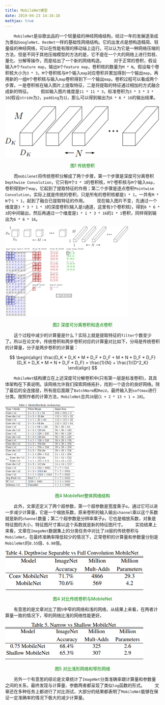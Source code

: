 ```yaml
---
title: MobileNet模型
date: 2019-04-23 14:16:16
mathjax: true
---
```

&emsp;&emsp;`MobileNet`是谷歌出品的一个轻量级的神经网络结构，经过一年的发展逐渐成为类似`GoogleNet`、`ResNet`一样的基础性网络结构。它的出发点是想构造精简、轻量级的神经网络，可以在性能有限的移动端上运行。可以认为它是一种网络压缩的方法，但是不同于其他压缩模型的方法的是，它不是在一个大的网络上进行剪枝、量化、分解等操作，而是给出了一个新的网络构造。
&emsp;&emsp;对于正常的卷积，假设输入`M`个`feature map`，输出`N`个`feature map`，卷积核的数量为`M * N`。假设每个卷积核大小为`3 * 3`，`M`个卷积核与`M`个输入`map`对应卷积并累加得到一个输出`map`，再用新的一组`M`个卷积核与输入`map`卷积得到下一个输出`map`。卷积过程可以看成两个步骤，一是卷积核在输入图片上提取特征，二是将提取的特征通过相加的方式融合成新的特征。
&emsp;&emsp;假如输入图片维度是`11 * 11 * 3`，标准卷积为`3 * 3 * 3 * 16`(假设`stride`为`2`，`padding`为`1`)，那么可以得到输出为`6 * 6 * 16`的输出结果。
<!--more-->
<img src="./MobileNet模型/1.png">
<p align="center" style="color:green">图1 传统卷积</p>

&emsp;&emsp;而`mobilenet`将传统卷积分解成了两个步骤，第一个步骤是深度可分离卷积`Depthwise Convolution`，它只有`M`个`3 * 3`的卷积核，`M`个卷积核与`M`个输入`map`，卷积得到`M`个`map`，它起到了提取特征的作用；第二个步骤是逐点卷积`Pointwise Convolution`，实际上就是传统的卷积，只是所有的卷积核都是`1 * 1`，一共有`M * N`个`1 * 1`，起到了融合已提取特征的作用。
&emsp;&emsp;现在输入图片不变，先通过一个维度是`3 * 3 * 1 * 3`的深度卷积(输入是`3`通道，这里有`3`个卷积核)，得到`6 * 6 * 3`的中间输出，然后再通过一个维度是`1 * 1 * 3 * 16`的`1 * 1`卷积，同样得到输出为`6 * 6 * 16`。

<img src="./MobileNet模型/2.png" height="292" width="401">
<p align="center" style="color:green">图2 深度可分离卷积和逐点卷积</p>

&emsp;&emsp;这个过程中减少的计算量是什么？实际上就是提取特征的`filter`个数变少了。所以在论文中，传统卷积和两步卷积对应的计算量对比如下，分母是传统卷积的计算量，分子是两步卷积的计算量：

$$
\begin{align}
\frac{D_K * D_K * M * D_F * D_F + M * N * D_F * D_F}{D_K * D_K * M * N * D_F * D_F} = \frac{1}{N} + \frac{1}{D^2_K}
\end{align}
$$

&emsp;&emsp;`MobileNet`结构建立在上述深度可分解卷积中(只有第一层是标准卷积)，其具体架构在下表说明。该网络允许我们探索网络拓扑，找到一个适合的良好网络。除了最后的全连接层，所有层后面跟了`BatchNorm`和`ReLU`，最终输入到`softmax`进行分类。按照作者的计算方法，`MobileNet`总共`28`层(`1 + 2 * 13 + 1 = 28`)。

<img src="./MobileNet模型/3.png" height="271" width="228">
<p align="center" style="color:green">图4 MobileNet整体网络结构</p>

&emsp;&emsp;此外，文章还定义了两个超参数，第一个超参数是宽度乘子`α`，通过它可以进一步减少计算量，它是一个缩放系数，原来卷积的输入输出`channel`乘以这个系数就是新的`channel`数量；第二个超参数是分辨率乘子`ρ`，它也是缩放系数，对象是特征图的大小，特征图尺寸乘以这个系数就是新的特征图尺寸。
&emsp;&emsp;实验结果上来看，文章在`ImageNet`数据集上的分类任务中对比了`28`层的传统卷积与`MobileNet`，在最终准确率降低较少的情况下，正常卷积的计算量和参数量分别是`MobileNet`的`8.55`倍、`6.98`倍。

<img src="./MobileNet模型/4.png">
<p align="center" style="color:green">图4 对比传统卷积与MobileNet</p>

&emsp;&emsp;有意思的是文章对比了图`5`中窄的网络和浅的网络，从结果上来看，在两者计算量一致的情况下，窄的网络比浅的网络性能更好。

<img src="./MobileNet模型/5.png">
<p align="center" style="color:green">图5 对比浅形网络和窄形网络</p>

&emsp;&emsp;另外一个有意思的结论是文章统计了`ImageNet`分类准确率跟计算量和参数量之间的关系，最终发现与计算量、参数两者都呈现了类似`log`函数的形式。
&emsp;&emsp;文章还在多种任务上都进行了对比测试，大部分的结果都表明了`MobileNet`能够在保证一定准确率的情况下极大的减少计算量。